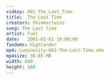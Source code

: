 ```yaml
---
vidkey: 001-The_Last_Time
title:  The Last Time
creators: Shimmertwins
song: The Last Time
artist: Fuel
date:   2001-02-01 10:00:00
fandoms: Highlander
mp4: Luminosity-001-The-Last-Time.m4v
mp4size: 30.65 MB
width: 640
height: 480
---
```



  